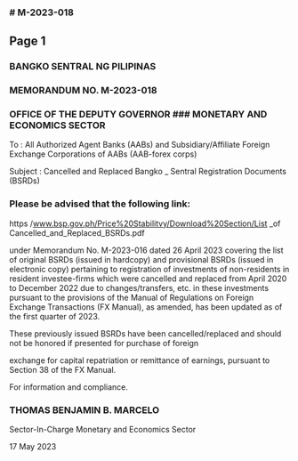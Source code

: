 ### # M-2023-018

## Page 1

### BANGKO SENTRAL NG PILIPINAS

### MEMORANDUM NO. M-2023-018

### OFFICE OF THE DEPUTY GOVERNOR ### MONETARY AND ECONOMICS SECTOR

To : All Authorized Agent Banks (AABs) and Subsidiary/Affiliate Foreign Exchange Corporations of AABs (AAB-forex corps)

Subject : Cancelled and Replaced Bangko _ Sentral Registration Documents (BSRDs)

### Please be advised that the following link:

https /www.bsp.gov.ph/Price%20Stabilitvy/Download%20Section/List _of Cancelled_and_Replaced_BSRDs.pdf

under Memorandum No. M-2023-016 dated 26 April 2023 covering the list of original BSRDs (issued in hardcopy) and provisional BSRDs (issued in electronic copy) pertaining to registration of investments of non-residents in resident investee-firms which were cancelled and replaced from April 2020 to December 2022 due to changes/transfers, etc. in these investments pursuant to the provisions of the Manual of Regulations on Foreign Exchange Transactions (FX Manual), as amended, has been updated as of the first quarter of 2023.

These previously issued BSRDs have been cancelled/replaced and should not be honored if presented for purchase of foreign

exchange for capital repatriation or remittance of earnings, pursuant to Section 38 of the FX Manual.

For information and compliance.

### THOMAS BENJAMIN B. MARCELO

Sector-In-Charge Monetary and Economics Sector

17 May 2023 
